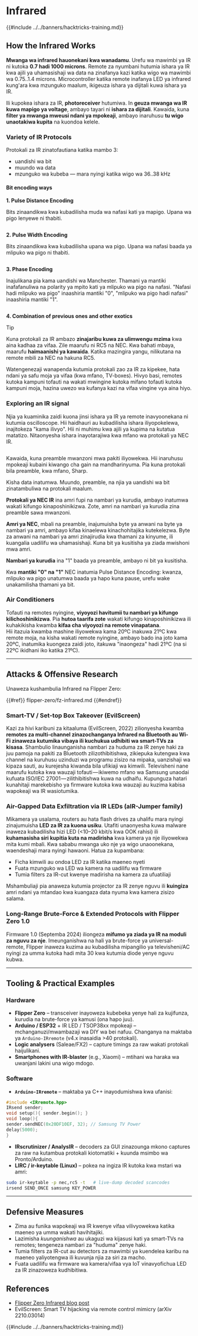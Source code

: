 # Infrared

{{#include ../../banners/hacktricks-training.md}}

## How the Infrared Works <a href="#how-the-infrared-port-works" id="how-the-infrared-port-works"></a>

**Mwanga wa infrared hauonekani kwa wanadamu**. Urefu wa mawimbi ya IR ni kutoka **0.7 hadi 1000 microns**. Remote za nyumbani hutumia ishara ya IR kwa ajili ya uhamasishaji wa data na zinafanya kazi katika wigo wa mawimbi wa 0.75..1.4 microns. Microcontroller katika remote inafanya LED ya infrared kung'ara kwa mzunguko maalum, ikigeuza ishara ya dijitali kuwa ishara ya IR.

Ili kupokea ishara za IR, **photoreceiver** hutumiwa. In **geuza mwanga wa IR kuwa mapigo ya voltage**, ambayo tayari ni **ishara za dijitali**. Kawaida, kuna **filter ya mwanga mweusi ndani ya mpokeaji**, ambayo inaruhusu **tu wigo unaotakiwa kupita** na kuondoa kelele.

### Variety of IR Protocols <a href="#variety-of-ir-protocols" id="variety-of-ir-protocols"></a>

Protokali za IR zinatofautiana katika mambo 3:

- uandishi wa bit
- muundo wa data
- mzunguko wa kubeba — mara nyingi katika wigo wa 36..38 kHz

#### Bit encoding ways <a href="#bit-encoding-ways" id="bit-encoding-ways"></a>

**1. Pulse Distance Encoding**

Bits zinaandikwa kwa kubadilisha muda wa nafasi kati ya mapigo. Upana wa pigo lenyewe ni thabiti.

<figure><img src="../../images/image (295).png" alt=""><figcaption></figcaption></figure>

**2. Pulse Width Encoding**

Bits zinaandikwa kwa kubadilisha upana wa pigo. Upana wa nafasi baada ya mlipuko wa pigo ni thabiti.

<figure><img src="../../images/image (282).png" alt=""><figcaption></figcaption></figure>

**3. Phase Encoding**

Inajulikana pia kama uandishi wa Manchester. Thamani ya mantiki inafafanuliwa na polarity ya mpito kati ya mlipuko wa pigo na nafasi. "Nafasi hadi mlipuko wa pigo" inaashiria mantiki "0", "mlipuko wa pigo hadi nafasi" inaashiria mantiki "1".

<figure><img src="../../images/image (634).png" alt=""><figcaption></figcaption></figure>

**4. Combination of previous ones and other exotics**

> [!TIP]
> Kuna protokali za IR ambazo **zinajaribu kuwa za ulimwengu mzima** kwa aina kadhaa za vifaa. Zile maarufu ni RC5 na NEC. Kwa bahati mbaya, maarufu **haimaanishi ya kawaida**. Katika mazingira yangu, nilikutana na remote mbili za NEC na hakuna RC5.
>
> Watengenezaji wanapenda kutumia protokali zao za IR za kipekee, hata ndani ya safu moja ya vifaa (kwa mfano, TV-boxes). Hivyo basi, remotes kutoka kampuni tofauti na wakati mwingine kutoka mifano tofauti kutoka kampuni moja, hazina uwezo wa kufanya kazi na vifaa vingine vya aina hiyo.

### Exploring an IR signal

Njia ya kuaminika zaidi kuona jinsi ishara ya IR ya remote inavyoonekana ni kutumia oscilloscope. Hii haidhauri au kubadilisha ishara iliyopokelewa, inajitokeza "kama ilivyo". Hii ni muhimu kwa ajili ya kupima na kutatua matatizo. Nitaonyesha ishara inayotarajiwa kwa mfano wa protokali ya NEC IR.

<figure><img src="../../images/image (235).png" alt=""><figcaption></figcaption></figure>

Kawaida, kuna preamble mwanzoni mwa pakiti iliyowekwa. Hii inaruhusu mpokeaji kubaini kiwango cha gain na mandharinyuma. Pia kuna protokali bila preamble, kwa mfano, Sharp.

Kisha data inatumwa. Muundo, preamble, na njia ya uandishi wa bit zinatambuliwa na protokali maalum.

**Protokali ya NEC IR** ina amri fupi na nambari ya kurudia, ambayo inatumwa wakati kifungo kinaposhinikizwa. Zote, amri na nambari ya kurudia zina preamble sawa mwanzoni.

**Amri ya NEC**, mbali na preamble, inajumuisha byte ya anwani na byte ya nambari ya amri, ambayo kifaa kinaelewa kinachohitajika kutekelezwa. Byte za anwani na nambari ya amri zinajirudia kwa thamani za kinyume, ili kuangalia uadilifu wa uhamasishaji. Kuna bit ya kusitisha ya ziada mwishoni mwa amri.

**Nambari ya kurudia** ina "1" baada ya preamble, ambayo ni bit ya kusitisha.

Kwa **mantiki "0" na "1"** NEC inatumia Pulse Distance Encoding: kwanza, mlipuko wa pigo unatumwa baada ya hapo kuna pause, urefu wake unakamilisha thamani ya bit.

### Air Conditioners

Tofauti na remotes nyingine, **viyoyozi havitumii tu nambari ya kifungo kilichoshinikizwa**. Pia **hutoa taarifa zote** wakati kifungo kinaposhinikizwa ili kuhakikisha kwamba **kifaa cha viyoyozi na remote vinapatana**.\
Hii itazuia kwamba mashine iliyowekwa kama 20ºC inakuwa 21ºC kwa remote moja, na kisha wakati remote nyingine, ambayo bado ina joto kama 20ºC, inatumika kuongeza zaidi joto, itakuwa "inaongeza" hadi 21ºC (na si 22ºC ikidhani iko katika 21ºC).

---

## Attacks & Offensive Research <a href="#attacks" id="attacks"></a>

Unaweza kushambulia Infrared na Flipper Zero:

{{#ref}}
flipper-zero/fz-infrared.md
{{#endref}}

### Smart-TV / Set-top Box Takeover (EvilScreen)

Kazi za hivi karibuni za kitaaluma (EvilScreen, 2022) zilionyesha kwamba **remotes za multi-channel zinazochanganya Infrared na Bluetooth au Wi-Fi zinaweza kutumika vibaya ili kuchukua udhibiti wa smart-TVs za kisasa**. Shambulio linaunganisha nambari za huduma za IR zenye haki za juu pamoja na pakiti za Bluetooth zilizothibitishwa, zikiepuka kutengwa kwa channel na kuruhusu uzinduzi wa programu zisizo na mipaka, uanzishaji wa kipaza sauti, au kurejesha kiwanda bila ufikiaji wa kimwili. Televisheni nane maarufu kutoka kwa wauzaji tofauti — ikiwemo mfano wa Samsung unaodai kufuata ISO/IEC 27001 — zilithibitishwa kuwa na udhaifu. Kupunguza hatari kunahitaji marekebisho ya firmware kutoka kwa wauzaji au kuzima kabisa wapokeaji wa IR wasiotumika.

### Air-Gapped Data Exfiltration via IR LEDs (aIR-Jumper family)

Mikamera ya usalama, routers au hata flash drives za uhalifu mara nyingi zinajumuisha **LED za IR za kuona usiku**. Utafiti unaonyesha kuwa malware inaweza kubadilisha hizi LED (<10–20 kbit/s kwa OOK rahisi) ili **kuhamasisha siri kupitia kuta na madirisha** kwa kamera ya nje iliyowekwa mita kumi mbali. Kwa sababu mwanga uko nje ya wigo unaoonekana, waendeshaji mara nyingi hawaoni. Hatua za kupambana:

* Ficha kimwili au ondoa LED za IR katika maeneo nyeti
* Fuata mzunguko wa LED wa kamera na uadilifu wa firmware
* Tumia filters za IR-cut kwenye madirisha na kamera za ufuatiliaji

Mshambuliaji pia anaweza kutumia projector za IR zenye nguvu ili **kuingiza** amri ndani ya mtandao kwa kuangaza data nyuma kwa kamera zisizo salama.

### Long-Range Brute-Force & Extended Protocols with Flipper Zero 1.0

Firmware 1.0 (Septemba 2024) iliongeza **mifumo ya ziada ya IR na moduli za nguvu za nje**. Imeunganishwa na hali ya brute-force ya universal-remote, Flipper inaweza kuzima au kubadilisha mipangilio ya televisheni/AC nyingi za umma kutoka hadi mita 30 kwa kutumia diode yenye nguvu kubwa.

---

## Tooling & Practical Examples <a href="#tooling" id="tooling"></a>

### Hardware

* **Flipper Zero** – transceiver inayoweza kubebeka yenye hali za kujifunza, kurudia na brute-force ya kamusi (ona hapo juu).
* **Arduino / ESP32** + IR LED / TSOP38xx mpokeaji – mchanganuzi/mwambazaji wa DIY wa bei nafuu. Changanya na maktaba ya `Arduino-IRremote` (v4.x inasaidia >40 protokali).
* **Logic analysers** (Saleae/FX2) – capture timings za raw wakati protokali haijulikani.
* **Smartphones with IR-blaster** (e.g., Xiaomi) – mtihani wa haraka wa uwanjani lakini una wigo mdogo.

### Software

* **`Arduino-IRremote`** – maktaba ya C++ inayodumishwa kwa ufanisi:
```cpp
#include <IRremote.hpp>
IRsend sender;
void setup(){ sender.begin(); }
void loop(){
sender.sendNEC(0x20DF10EF, 32); // Samsung TV Power
delay(5000);
}
```
* **IRscrutinizer / AnalysIR** – decoders za GUI zinazounga mkono captures za raw na kutambua protokali kiotomatiki + kuunda msimbo wa Pronto/Arduino.
* **LIRC / ir-keytable (Linux)** – pokea na ingiza IR kutoka kwa mstari wa amri:
```bash
sudo ir-keytable -p nec,rc5 -t   # live-dump decoded scancodes
irsend SEND_ONCE samsung KEY_POWER
```

---

## Defensive Measures <a href="#defense" id="defense"></a>

* Zima au funika wapokeaji wa IR kwenye vifaa vilivyowekwa katika maeneo ya umma wakati havihitajiki.
* Lazimisha *kuunganishwa* au ukaguzi wa kijasusi kati ya smart-TVs na remotes; tengeneza nambari za "huduma" zenye haki.
* Tumia filters za IR-cut au detectors za mawimbi ya kuendelea karibu na maeneo yaliyotengwa ili kuvunja njia za siri za macho.
* Fuata uadilifu wa firmware wa kamera/vifaa vya IoT vinavyofichua LED za IR zinazoweza kudhibitiwa.

## References

- [Flipper Zero Infrared blog post](https://blog.flipperzero.one/infrared/)
- EvilScreen: Smart TV hijacking via remote control mimicry (arXiv 2210.03014)

{{#include ../../banners/hacktricks-training.md}}
